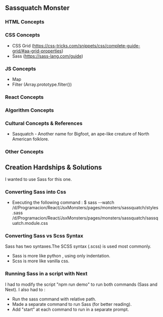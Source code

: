 ## Sassquatch Monster

### HTML Concepts

### CSS Concepts
 * CSS Grid (https://css-tricks.com/snippets/css/complete-guide-grid/#aa-grid-properties)
 * Sass (https://sass-lang.com/guide)
 
### JS Concepts
 * Map 
 * Filter (Array.prototype.filter())

### React Concepts

### Algorithm Concepts
 
### Cultural Concepts & References
 * Sasquatch - Another name for Bigfoot, an ape-like creature of North American folklore.
### Other Concepts

## Creation Hardships & Solutions
I wanted to use Sass for this one.

### Converting Sass into Css
 * Executing the following command :
 $ sass --watch /d/Programacion/React/JsxMonsters/pages/monsters/sassquatch/styles.sass /d/Programacion/React/JsxMonsters/pages/monsters/sassquatch/sassquatch.module.css

### Converting Sass vs Scss Syntax
Sass has two syntaxes.The SCSS syntax (.scss) is used most commonly.
 * Sass is more like python , using only indentation.
 * Scss is more like vanilla css.

### Running Sass in a script with Next
I had to modify the script "npm run demo" to run both commands (Sass and Next). I also had to :
 * Run the sass command with relative path.
 * Made a separate command to run Sass (for better reading).
 * Add "start" at each command to run in a separate prompt.

